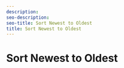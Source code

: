 ```yaml
---
description: 
seo-description: 
seo-title: Sort Newest to Oldest
title: Sort Newest to Oldest
---
```


# Sort Newest to Oldest



